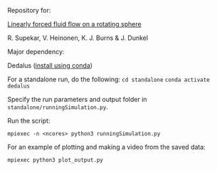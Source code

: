 Repository for:

[Linearly forced fluid flow on a rotating sphere](https://www.cambridge.org/core/journals/journal-of-fluid-mechanics/article/linearly-forced-fluid-flow-on-a-rotating-sphere/1D39336D18A0F7BDEB56E6C082E6F376)

R. Supekar, V. Heinonen, K. J. Burns & J. Dunkel 

Major dependency: 

Dedalus ([install using conda](https://dedalus-project.readthedocs.io/en/latest/pages/installation.html#conda-installation-recommended))

For a standalone run, do the following: 
`cd standalone`
`conda activate dedalus`

Specify the run parameters and output folder in `standalone/runningSimulation.py`. 

Run the script:

`mpiexec -n <ncores> python3 runningSimulation.py`

For an example of plotting and making a video from the saved data:

`mpiexec python3 plot_output.py`

